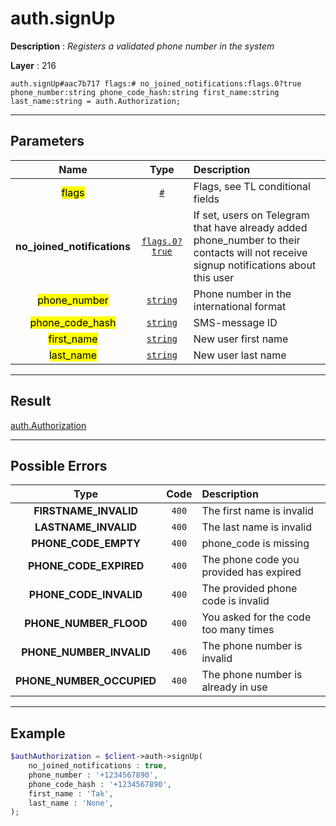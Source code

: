 # auth.signUp

**Description** : *Registers a validated phone number in the system*

**Layer** : 216

```tl
auth.signUp#aac7b717 flags:# no_joined_notifications:flags.0?true phone_number:string phone_code_hash:string first_name:string last_name:string = auth.Authorization;
```

---

## Parameters

| Name | Type | Description |
| :---: | :---: | :--- |
| <mark>flags</mark> | [`#`](type/#) | Flags, see TL conditional fields |
| **no_joined_notifications** | [`flags.0?true`](type/true) | If set, users on Telegram that have already added phone_number to their contacts will not receive signup notifications about this user |
| <mark>phone_number</mark> | [`string`](type/string) | Phone number in the international format |
| <mark>phone_code_hash</mark> | [`string`](type/string) | SMS-message ID |
| <mark>first_name</mark> | [`string`](type/string) | New user first name |
| <mark>last_name</mark> | [`string`](type/string) | New user last name |

---

## Result

[auth.Authorization](type/auth.Authorization)

---

## Possible Errors

| Type | Code | Description |
| :---: | :---: | :--- |
| **FIRSTNAME_INVALID** | `400` | The first name is invalid |
| **LASTNAME_INVALID** | `400` | The last name is invalid |
| **PHONE_CODE_EMPTY** | `400` | phone_code is missing |
| **PHONE_CODE_EXPIRED** | `400` | The phone code you provided has expired |
| **PHONE_CODE_INVALID** | `400` | The provided phone code is invalid |
| **PHONE_NUMBER_FLOOD** | `400` | You asked for the code too many times |
| **PHONE_NUMBER_INVALID** | `406` | The phone number is invalid |
| **PHONE_NUMBER_OCCUPIED** | `400` | The phone number is already in use |

---

## Example

```php
$authAuthorization = $client->auth->signUp(
	no_joined_notifications : true,
	phone_number : '+1234567890',
	phone_code_hash : '+1234567890',
	first_name : 'Tak',
	last_name : 'None',
);
```